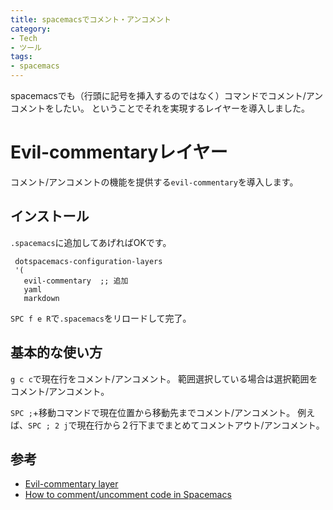 ```yaml
---
title: spacemacsでコメント・アンコメント
category:
- Tech
- ツール
tags:
- spacemacs
---
```


spacemacsでも（行頭に記号を挿入するのではなく）コマンドでコメント/アンコメントをしたい。
ということでそれを実現するレイヤーを導入しました。

<!-- more -->

# Evil-commentaryレイヤー

コメント/アンコメントの機能を提供する`evil-commentary`を導入します。

## インストール

`.spacemacs`に追加してあげればOKです。

```
 dotspacemacs-configuration-layers
 '(
   evil-commentary  ;; 追加
   yaml
   markdown
```

`SPC f e R`で`.spacemacs`をリロードして完了。

## 基本的な使い方

`g c c`で現在行をコメント/アンコメント。
範囲選択している場合は選択範囲をコメント/アンコメント。

`SPC ;`+移動コマンドで現在位置から移動先までコメント/アンコメント。
例えば、`SPC ; 2 j`で現在行から２行下までまとめてコメントアウト/アンコメント。

## 参考

- [Evil-commentary layer](https://www.spacemacs.org/layers/+vim/evil-commentary/README.html)
- [How to comment/uncomment code in Spacemacs](https://simpletutorials.com/c/2878/How+to+comment-uncomment+code+in+Spacemacs)

